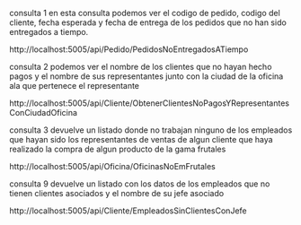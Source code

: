 

consulta 1
en esta consulta podemos ver el codigo de pedido, codigo del cliente, fecha esperada y fecha de entrega de los pedidos que no han sido entregados a tiempo.

http://localhost:5005/api/Pedido/PedidosNoEntregadosATiempo


consulta 2
podemos ver el nombre de los clientes que no hayan hecho pagos y el nombre de sus representantes junto con la ciudad de la oficina ala que pertenece el representante

http://localhost:5005/api/Cliente/ObtenerClientesNoPagosYRepresentantesConCiudadOficina

consulta 3
devuelve un listado donde no trabajan ninguno de los empleados que hayan sido los representantes de ventas de algun cliente que haya realizado la compra de algun producto de la gama frutales 

http://localhost:5005/api/Oficina/OficinasNoEmFrutales

consulta 9
devuelve un listado con los datos de los empleados que no tienen clientes asociados y el nombre de su jefe asociado

http://localhost:5005/api/Cliente/EmpleadosSinClientesConJefe

